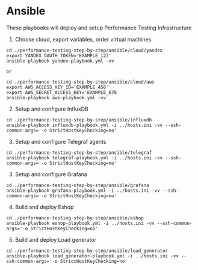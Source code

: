 # Ansible

These playbooks will deploy and setup Performance Testing Infrastructure

1. Choose cloud, export variables, order virtual machines:
 ```
cd ./performance-testing-step-by-step/ansible/cloud/yandex
export YANDEX_OAUTH_TOKEN='EXAMPLE_123'
ansible-playbook yandex-playbook.yml -vv

or

cd ./performance-testing-step-by-step/ansible/cloud/aws
export AWS_ACCESS_KEY_ID='EXAMPLE_456'
export AWS_SECRET_ACCESS_KEY='EXAMPLE_678
ansible-playbook aws-playbook.yml -vv
```

2. Setup and configure InfluxDB
```
cd ./performance-testing-step-by-step/ansible/influxdb
ansible-playbook influxdb-playbook.yml -i ../hosts.ini -vv --ssh-common-args='-o StrictHostKeyChecking=no'
```

3. Setup and configure Telegraf agents
```
cd ./performance-testing-step-by-step/ansible/telegraf
ansible-playbook telegraf-playbook.yml -i ../hosts.ini -vv --ssh-common-args='-o StrictHostKeyChecking=no'
```

3. Setup and configure Grafana
```
cd ./performance-testing-step-by-step/ansible/grafana
ansible-playbook grafana-playbook.yml -i ../hosts.ini -vv --ssh-common-args='-o StrictHostKeyChecking=no'
```

4. Build and deploy Eshop
```
cd ./performance-testing-step-by-step/ansible/eshop
ansible-playbook eshop-playbook.yml -i ../hosts.ini -vv --ssh-common-args='-o StrictHostKeyChecking=no'
```

5. Build and deploy Load generator
```
cd ./performance-testing-step-by-step/ansible/load_generator
ansible-playbook load_generator-playbook.yml -i ../hosts.ini -vv --ssh-common-args='-o StrictHostKeyChecking=no'
```

